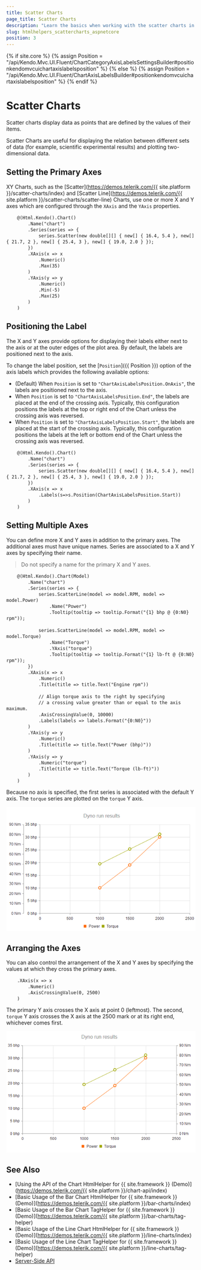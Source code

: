 ```yaml
---
title: Scatter Charts
page_title: Scatter Charts
description: "Learn the basics when working with the scatter charts in the {{ site.product }} suite."
slug: htmlhelpers_scattercharts_aspnetcore
position: 3
---
```


{% if site.core %}
    {% assign Position = "/api/Kendo.Mvc.UI.Fluent/ChartCategoryAxisLabelsSettingsBuilder#positionkendomvcuichartaxislabelsposition" %}
{% else %}
    {% assign Position = "/api/Kendo.Mvc.UI.Fluent/ChartAxisLabelsBuilder#positionkendomvcuichartaxislabelsposition" %}
{% endif %}

# Scatter Charts

Scatter charts display data as points that are defined by the values of their items.

Scatter Charts are useful for displaying the relation between different sets of data (for example, scientific experimental results) and plotting two-dimensional data.

## Setting the Primary Axes

XY Charts, such as the [Scatter](https://demos.telerik.com/{{ site.platform }}/scatter-charts/index) and [Scatter Line](https://demos.telerik.com/{{ site.platform }}/scatter-charts/scatter-line) Charts, use one or more X and Y axes which are configured through the `XAxis` and the `YAxis` properties.

```HtmlHelper
    @(Html.Kendo().Chart()
        .Name("chart")
        .Series(series => {
            series.Scatter(new double[][] { new[] { 16.4, 5.4 }, new[] { 21.7, 2 }, new[] { 25.4, 3 }, new[] { 19.0, 2.0 } });
        })
        .XAxis(x => x
            .Numeric()
            .Max(35)
        )
        .YAxis(y => y
            .Numeric()
            .Min(-5)
            .Max(25)
        )
    )
```

## Positioning the Label

The X and Y axes provide options for displaying their labels either next to the axis or at the outer edges of the plot area. By default, the labels are positioned next to the axis.

To change the label position, set the [`Position`]({{ Position }}) option of the axis labels which provides the following available options:

* (Default) When `Position` is set to `"ChartAxisLabelsPosition.OnAxis"`, the labels are positioned next to the axis.
* When `Position` is set to `"ChartAxisLabelsPosition.End"`, the labels are placed at the end of the crossing axis. Typically, this configuration positions the labels at the top or right end of the Chart unless the crossing axis was reversed.
* When `Position` is set to `"ChartAxisLabelsPosition.Start"`, the labels are placed at the start of the crossing axis. Typically, this configuration positions the labels at the left or bottom end of the Chart unless the crossing axis was reversed.

```HtmlHelper
    @(Html.Kendo().Chart()
        .Name("chart")
        .Series(series => {
            series.Scatter(new double[][] { new[] { 16.4, 5.4 }, new[] { 21.7, 2 }, new[] { 25.4, 3 }, new[] { 19.0, 2.0 } });
        })
        .XAxis(x => x
            .Labels(s=>s.Position(ChartAxisLabelsPosition.Start))
        )
    )
```

## Setting Multiple Axes

You can define more X and Y axes in addition to the primary axes. The additional axes must have unique names. Series are associated to a X and Y axes by specifying their name.

> Do not specify a name for the primary X and Y axes.

```HtmlHelper
    @(Html.Kendo().Chart(Model)
        .Name("chart")
        .Series(series => {
            series.ScatterLine(model => model.RPM, model => model.Power)
                .Name("Power")
                .Tooltip(tooltip => tooltip.Format("{1} bhp @ {0:N0} rpm"));

            series.ScatterLine(model => model.RPM, model => model.Torque)
                .Name("Torque")
                .YAxis("torque")
                .Tooltip(tooltip => tooltip.Format("{1} lb-ft @ {0:N0} rpm"));
        })
        .XAxis(x => x
            .Numeric()
            .Title(title => title.Text("Engine rpm"))

            // Align torque axis to the right by specifying
            // a crossing value greater than or equal to the axis maximum.
            .AxisCrossingValue(0, 10000)
            .Labels(labels => labels.Format("{0:N0}"))
        )
        .YAxis(y => y
            .Numeric()
            .Title(title => title.Text("Power (bhp)"))
        )
        .YAxis(y => y
            .Numeric("torque")
            .Title(title => title.Text("Torque (lb-ft)"))
        )
    )
```

Because no axis is specified, the first series is associated with the default Y axis. The `torque` series are plotted on the `torque` Y axis.

![A Scatter Chart with multiple axes](../images/chart-scatter-line-multiple-axes.png)

## Arranging the Axes

You can also control the arrangement of the X and Y axes by specifying the values at which they cross the primary axes.

```HtmlHelper
    .XAxis(x => x
        .Numeric()
        .AxisCrossingValue(0, 2500)
    )
```

The primary Y axis crosses the X axis at point 0 (leftmost). The second, `torque` Y axis crosses the X axis at the 2500 mark or at its right end, whichever comes first.

![A Scatter Line Chart with customized axis crossing value](../images/chart-scatter-line-axis-crossing-value.png)

## See Also

* [Using the API of the Chart HtmlHelper for {{ site.framework }} (Demo)](https://demos.telerik.com/{{ site.platform }}/chart-api/index)
* [Basic Usage of the Bar Chart HtmlHelper for {{ site.framework }} (Demo)](https://demos.telerik.com/{{ site.platform }}/bar-charts/index)
* [Basic Usage of the Bar Chart TagHelper for {{ site.framework }} (Demo)](https://demos.telerik.com/{{ site.platform }}/bar-charts/tag-helper)
* [Basic Usage of the Line Chart HtmlHelper for {{ site.framework }} (Demo)](https://demos.telerik.com/{{ site.platform }}/line-charts/index)
* [Basic Usage of the Line Chart TagHelper for {{ site.framework }} (Demo)](https://demos.telerik.com/{{ site.platform }}/line-charts/tag-helper)
* [Server-Side API](/api/chart)

